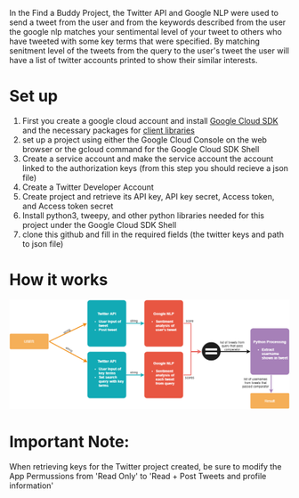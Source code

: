 In the Find a Buddy Project, the Twitter API and Google NLP were used to send a tweet from the user and from the keywords described from the user the google nlp matches your sentimental level of your tweet to others who have tweeted with some key terms that were specified. By matching senitment level of the tweets from the query to the user's tweet the user will have a list of twitter accounts printed to show their similar interests.

# Set up
1. First you create a google cloud account and install [Google Cloud SDK](https://cloud.google.com/sdk/docs/install) and the necessary packages for [client libraries](https://cloud.google.com/apis/docs/cloud-client-libraries)
2. set up a project using either the Google Cloud Console on the web browser or the gcloud command for the Google Cloud SDK Shell
3. Create a service account and make the service account the account linked to the authorization keys (from this step you should recieve a json file)
4. Create a Twitter Developer Account
5. Create project and retrieve its API key, API key secret, Access token, and Access token secret
6. Install python3, tweepy, and other python libraries needed for this project under the Google Cloud SDK Shell
7. clone this github and fill in the required fields (the twitter keys and path to json file)

# How it works

![Program Blck diagram](https://github.com/huda-irs/Project-2-Part-2/blob/main/Proj2_diagram.png)

# Important Note:
When retrieving keys for the Twitter project created, be sure to modify the App Permussions from 'Read Only' to 'Read + Post Tweets and profile information'
